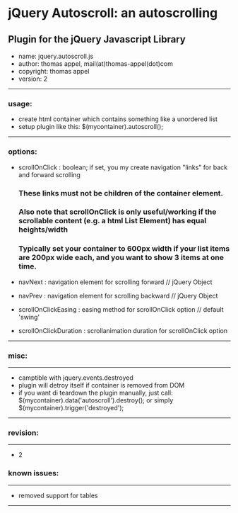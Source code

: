 
 
 # jQuery Autoscroll: an autoscrolling 
 ## Plugin for the jQuery Javascript Library
 
 - name: jquery.autoscroll.js
 - author: thomas appel, mail(at)thomas-appel(dot)com
 - copyright: thomas appel
 - version: 2
 --------------------------------------------------------------------------------------------
 ### usage: 
  
  - create html container which contains something like a unordered list
  - setup plugin like this: $(mycontainer).autoscroll();
  
  --------------------------------------------------------------------------------------------
  ### options: 
  
  - scrollOnClick : boolean; if set, you my create navigation "links" for back and forward scrolling
 	 ### These links must not be children of the container element. ###
 	 ### Also note that scrollOnClick is only useful/working if the scrollable content (e.g. a html List Element) has equal heights/width
 	 ### Typically set your container to 600px width if your list items are 200px wide each, and you want to show 3 items at one time.
 	 
  - navNext : navigation element for scrolling forward  // jQuery Object
  - navPrev : navigation element for scrolling backward // jQuery Object
  - scrollOnClickEasing : easing method for scrollOnClick option // default 'swing'
  - scrollOnClickDuration : scrollanimation duration for scrollOnClick option
  
  --------------------------------------------------------------------------------------------
 ### misc:
  --------------------------------------------------------------------------------------------
  - camptible with jquery.events.destroyed
  - plugin will detroy itself if container is removed from DOM
  - if you want di teardown the plugin manually, just call: $(mycontainer).data('autoscroll').destroy();
 	 or simply $(mycontainer).trigger('destroyed');
  --------------------------------------------------------------------------------------------
 ### revision: 
  --------------------------------------------------------------------------------------------
  - 2

  ### known issues:
  --------------------------------------------------------------------------------------------
  - removed support for tables
  -------------------------------------------------------------------------------------------- 
